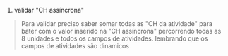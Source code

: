 1. validar "CH assíncrona"
> Para validar preciso saber somar todas as "CH da atividade" para bater com o valor inserido na "CH assíncrona" percorrendo todas as 8 unidades e todos os campos de atividades. lembrando que os campos de atividades são dinamicos